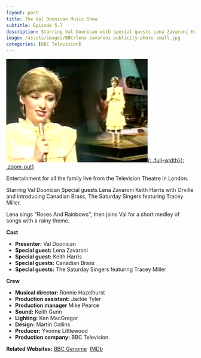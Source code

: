 ```yaml
---
layout: post
title: The Val Doonican Music Show
subtitle: Episode 5.7 
description: Starring Val Doonican with special guests Lena Zavaroni Keith Harris with Orville and introducing Canadian Brass, The Saturday Singers featuring Tracey Miller. Click on link for more details.
image: /assets/images/BBC/lena-zavaroni-publicity-photo-small.jpg
categories: [BBC Television]
---
```


[![Screenshot of Lena Zavaroni on the The Val Doonican Music Show](/assets/images/BBC/screenshots---00551_37053981130_o.png "Screenshot of Lena Zavaroni on the The Val Doonican Music Show"){: .full-width}{: .zoom-out}](/assets/images/BBC/screenshots---00551_37053981130_o.png)

Entertainment for all the family live from the Television Theatre in London.

Starring Val Doonican Special guests Lena Zavaroni Keith Harris with Orville and introducing Canadian Brass, The Saturday Singers featuring Tracey Miller.

Lena sings &quot;Roses And Rainbows&quot;, then joins Val for a short medley of songs with a rainy theme.

**Cast**
* **Presenter:** Val Doonican
* **Special guest:** Lena Zavaroni
* **Special guest:** Keith Harris
* **Special guests:** Canadian Brass
* **Special guests:** The Saturday Singers featuring Tracey Miller

**Crew**
* **Musical director:** Ronnie Hazelhurst
* **Production assistant:** Jackie Tyler
* **Production manager** Mike Pearce
* **Sound:** Keith Gunn
* **Lighting:** Ken MacGregor
* **Design:** Martin Collins
* **Producer:** Yvonne Littlewood
* **Production company:** BBC Television

**Related Websites:**
<span class="post-categories">[BBC Genome](https://genome.ch.bbc.co.uk/940f6358bc8e4255b79f593c37c2f3f4)&nbsp;
[IMDb](http://www.imdb.com/title/tt0767919)</span>
